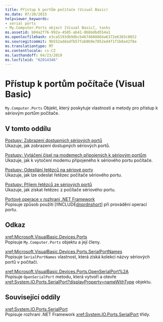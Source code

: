```yaml
---
title: Přístup k portům počítače (Visual Basic)
ms.date: 07/20/2015
helpviewer_keywords:
- serial ports
- My.Computer.Ports object [Visual Basic], tasks
ms.assetid: b04a2f76-992a-4585-ab41-8bbbdbd554a1
ms.openlocfilehash: e3ca5193db9dbcb4674680884a6372e6383c0852
ms.sourcegitcommit: 9b552addadfb57fab0b9e7852ed4f1f1b8a42f8e
ms.translationtype: MT
ms.contentlocale: cs-CZ
ms.lasthandoff: 04/23/2019
ms.locfileid: "62014346"
---
```

# <a name="accessing-the-computers-ports-visual-basic"></a>Přístup k portům počítače (Visual Basic)
`My.Computer.Ports` Objekt, který poskytuje vlastnosti a metody pro přístup k sériovým portům počítače.  
  
## <a name="in-this-section"></a>V tomto oddílu  
 [Postupy: Zobrazení dostupných sériových portů](../../../../visual-basic/developing-apps/programming/computer-resources/how-to-show-available-serial-ports.md)  
 Ukazuje, jak zobrazení dostupných sériových portů.  
  
 [Postupy: Vytáčení čísel na modemech připojených k sériovým portům](../../../../visual-basic/developing-apps/programming/computer-resources/how-to-dial-modems-attached-to-serial-ports.md)  
 Ukazuje, jak k vytočení modemu připojeného k sériového portu počítače.  
  
 [Postupy: Odesílání řetězců na sériové porty](../../../../visual-basic/developing-apps/programming/computer-resources/how-to-send-strings-to-serial-ports.md)  
 Ukazuje, jak lze odeslat řetězec počítače sériového portu.  
  
 [Postupy: Příjem řetězců ze sériových portů](../../../../visual-basic/developing-apps/programming/computer-resources/how-to-receive-strings-from-serial-ports.md)  
 Ukazuje, jak získat řetězec z počítače sériového portu.  
  
 [Portové operace v rozhraní .NET Framework](../../../../visual-basic/developing-apps/programming/computer-resources/port-operations-in-the-net-framework.md)  
 Popisuje způsob použití [!INCLUDE[dnprdnshort](~/includes/dnprdnshort-md.md)] při provádění operací portu.  
  
## <a name="reference"></a>Odkaz  
 <xref:Microsoft.VisualBasic.Devices.Ports>  
 Popisuje `My.Computer.Ports` objektu a její členy.  
  
 <xref:Microsoft.VisualBasic.Devices.Ports.SerialPortNames>  
 Popisuje `SerialPortNames` vlastnost, která získá kolekci názvy sériových portů v počítači.  
  
 <xref:Microsoft.VisualBasic.Devices.Ports.OpenSerialPort%2A>  
 Popisuje `OpenSerialPort` metodu, která vytvoří a otevře <xref:System.IO.Ports.SerialPort?displayProperty=nameWithType> objektu.  
  
## <a name="related-sections"></a>Související oddíly  
 <xref:System.IO.Ports.SerialPort>  
 Popisuje rozhraní .NET Framework <xref:System.IO.Ports.SerialPort> třídy.
